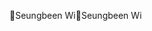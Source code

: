 Seungbeen Wi                                          S e u n g b e e n   W i                                                                                   